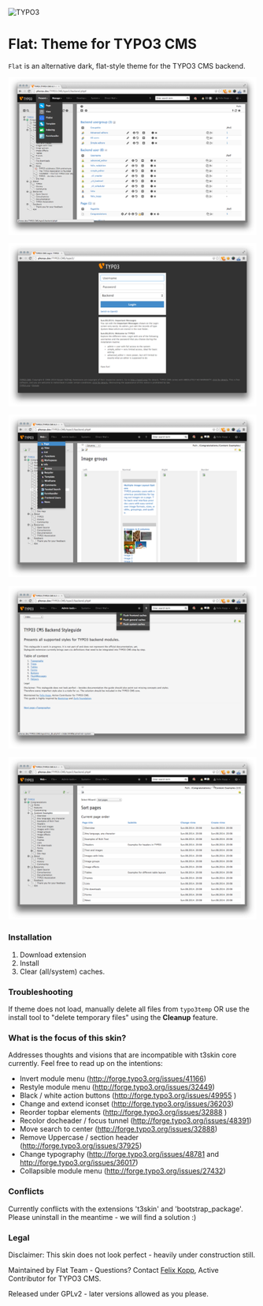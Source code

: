 ![TYPO3](http://typo3.org/typo3conf/ext/t3org_template/i/typo3-logo.png)

Flat: Theme for TYPO3 CMS
=========================

`Flat` is an alternative dark, flat-style theme for the TYPO3 CMS backend.

![Metro Awesome](/Documentation/t3-metro-awesome.png "Overview / list module")

![Login](/Documentation/t3-login.png "Login")

![Page](/Documentation/t3-page.png "Page")

![Styleguide](/Documentation/t3-styleguide.png "Styleguide")

![Functions](/Documentation/t3-func.png "Functions")

### Installation

1. Download extension
2. Install
3. Clear (all/system) caches.

### Troubleshooting

If theme does not load, manually delete all files from `typo3temp` OR use the install tool to "delete temporary files" using the **Cleanup** feature.

### What is the focus of this skin?

Addresses thoughts and visions that are incompatible with t3skin core currently. Feel free to read up on the intentions:
 
+ Invert module menu (http://forge.typo3.org/issues/41166)
+ Restyle module menu (http://forge.typo3.org/issues/32449)
+ Black / white action buttons (http://forge.typo3.org/issues/49955 )
+ Change and extend iconset (http://forge.typo3.org/issues/36203)
+ Reorder topbar elements (http://forge.typo3.org/issues/32888 )
+ Recolor docheader / focus tunnel (http://forge.typo3.org/issues/48391)
+ Move search to center (http://forge.typo3.org/issues/32888)
+ Remove Uppercase / section header (http://forge.typo3.org/issues/37925)
+ Change typography (http://forge.typo3.org/issues/48781 and http://forge.typo3.org/issues/36017)
+ Collapsible module menu (http://forge.typo3.org/issues/27432)

### Conflicts

Currently conflicts with the extensions 't3skin' and 'bootstrap_package'.
Please uninstall in the meantime - we will find a solution :)

### Legal

Disclaimer: This skin does not look perfect - heavily under construction still.

Maintained by Flat Team - Questions? Contact <a href="https://twitter.com/7elix" target="_blank">Felix Kopp</a>, Active Contributor for TYPO3 CMS.

Released under GPLv2 - later versions allowed as you please.

